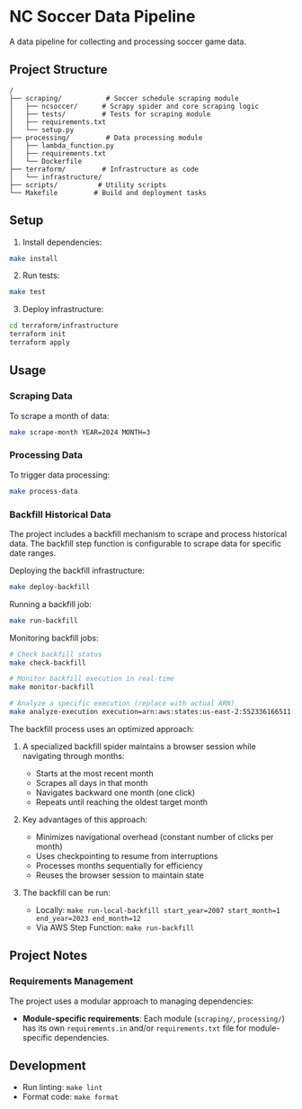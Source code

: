 # NC Soccer Data Pipeline

A data pipeline for collecting and processing soccer game data.

## Project Structure

```
/
├── scraping/           # Soccer schedule scraping module
│   ├── ncsoccer/      # Scrapy spider and core scraping logic
│   ├── tests/         # Tests for scraping module
│   ├── requirements.txt
│   └── setup.py
├── processing/         # Data processing module
│   ├── lambda_function.py
│   ├── requirements.txt
│   └── Dockerfile
├── terraform/         # Infrastructure as code
│   └── infrastructure/
├── scripts/          # Utility scripts
└── Makefile         # Build and deployment tasks
```

## Setup

1. Install dependencies:
```bash
make install
```

2. Run tests:
```bash
make test
```

3. Deploy infrastructure:
```bash
cd terraform/infrastructure
terraform init
terraform apply
```

## Usage

### Scraping Data

To scrape a month of data:
```bash
make scrape-month YEAR=2024 MONTH=3
```

### Processing Data

To trigger data processing:
```bash
make process-data
```

### Backfill Historical Data

The project includes a backfill mechanism to scrape and process historical data. The backfill step function is configurable to scrape data for specific date ranges.

Deploying the backfill infrastructure:
```bash
make deploy-backfill
```

Running a backfill job:
```bash
make run-backfill
```

Monitoring backfill jobs:
```bash
# Check backfill status
make check-backfill

# Monitor backfill execution in real-time
make monitor-backfill

# Analyze a specific execution (replace with actual ARN)
make analyze-execution execution=arn:aws:states:us-east-2:552336166511:execution:ncsoccer-backfill:backfill-smoke-test-1234567890
```

The backfill process uses an optimized approach:

1. A specialized backfill spider maintains a browser session while navigating through months:
   - Starts at the most recent month
   - Scrapes all days in that month
   - Navigates backward one month (one click)
   - Repeats until reaching the oldest target month

2. Key advantages of this approach:
   - Minimizes navigational overhead (constant number of clicks per month)
   - Uses checkpointing to resume from interruptions
   - Processes months sequentially for efficiency
   - Reuses the browser session to maintain state

3. The backfill can be run:
   - Locally: `make run-local-backfill start_year=2007 start_month=1 end_year=2023 end_month=12`
   - Via AWS Step Function: `make run-backfill`
## Project Notes

### Requirements Management

The project uses a modular approach to managing dependencies:

- **Module-specific requirements**: Each module (`scraping/`, `processing/`) has its own `requirements.in` and/or `requirements.txt` file for module-specific dependencies.

## Development

- Run linting: `make lint`
- Format code: `make format`